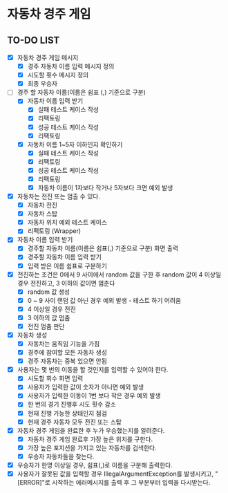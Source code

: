 # 자동차 경주 게임
## TO-DO LIST
* [X] 자동차 경주 게임 메시지 
  * [X] 경주 자동차 이름 입력 메시지 정의
  * [X] 시도할 횟수 메시지 정의
  * [X] 최종 우승자
* [ ] 경주 할 자동차 이름(이름은 쉼표 (,) 기준으로 구분)
  * [X] 자동차 이름 입력 받기
    * [X] 실패 테스트 케이스 작성
    * [X] 리팩토링
    * [X] 성공 테스트 케이스 작성
    * [X] 리팩토링
  * [X] 자동차 이름 1~5자 이하인지 확인하기
    * [X] 실패 테스트 케이스 작성
    * [X] 리팩토링
    * [X] 성공 테스트 케이스 작성
    * [X] 리팩토링
    * [X] 자동차 이름이 1자보다 작거나 5자보다 크면 예외 발생
* [X] 자동차는 전진 또는 멈출 수 있다.
  * [X] 자동차 전진 
  * [X] 자동차 스탑
  * [X] 자동차 위치 예외 테스트 케이스 
  * [X] 리팩토링 (Wrapper)
* [X] 자동차 이름 입력 받기
  * [X] 경주할 자동차 이름(이름은 쉼표(,) 기준으로 구분) 화면 출력
  * [X] 경주할 자동차 이름 입력 받기 
  * [X] 입력 받은 이름 쉼표로 구분하기
* [X] 전진하는 조건은 0에서 9 사이에서 random 값을 구한 후 random 값이 4 이상일 경우 전진하고, 3 이하의 값이면 멈춘다
  * [X] random 값 생성
  * [X] 0 ~ 9 사이 랜덤 값 아닌 경우 예외 발생 - 테스트 하기 어려움 
  * [X] 4 이상일 경우 전진
  * [X] 3 이하의 값 멈춤
  * [X] 전진 멈춤 판단
* [X] 자동차 생성
  * [X] 자동차는 움직임 기능을 가짐
  * [X] 경주에 참여할 모든 자동차 생성 
  * [X] 경주 자동차는 중복 있으면 안됨
* [X] 사용자는 몇 번의 이동을 할 것인지를 입력할 수 있어야 한다.
  * [X] 시도할 회수 화면 입력
  * [X] 사용자가 입력한 값이 숫자가 아니면 예외 발생
  * [X] 사용자가 입력한 이동이 1번 보다 작은 경우 예외 발생
  * [X] 한 번의 경기 진행후 시도 횟수 감소
  * [X] 현재 진행 가능한 상태인지 점검
  * [X] 현재 경주 자동차 모두 전진 또는 스탑
* [X] 자동차 경주 게임을 완료한 후 누가 우승했는지를 알려준다.
  * [X] 자동차 경주 게임 완료후 가장 높은 위치를 구한다. 
  * [X] 가장 높은 포지션을 가지고 있는 자동차를 검색한다. 
  * [X] 우승자 자동차들을 찾는다.
* [X] 우승자가 한명 이상일 경우, 쉼표(,)로 이름을 구분해 출력한다.
* [X] 사용자가 잘못된 값을 입력할 경우 IllegalArgumentException를 발생시키고, "[ERROR]"로 시작하는 에러메시지를
출력 후 그 부분부터 입력을 다시받는다.
